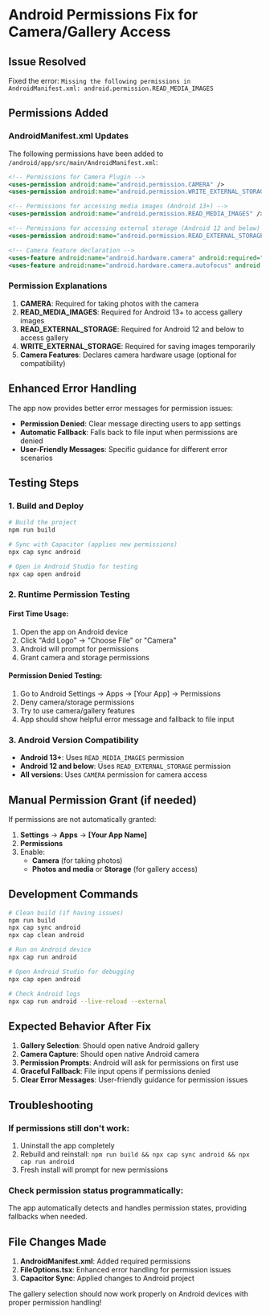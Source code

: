 # Android Permissions Fix for Camera/Gallery Access

## Issue Resolved

Fixed the error: `Missing the following permissions in AndroidManifest.xml: android.permission.READ_MEDIA_IMAGES`

## Permissions Added

### AndroidManifest.xml Updates

The following permissions have been added to `/android/app/src/main/AndroidManifest.xml`:

```xml
<!-- Permissions for Camera Plugin -->
<uses-permission android:name="android.permission.CAMERA" />
<uses-permission android:name="android.permission.WRITE_EXTERNAL_STORAGE" />

<!-- Permissions for accessing media images (Android 13+) -->
<uses-permission android:name="android.permission.READ_MEDIA_IMAGES" />

<!-- Permissions for accessing external storage (Android 12 and below) -->
<uses-permission android:name="android.permission.READ_EXTERNAL_STORAGE" />

<!-- Camera feature declaration -->
<uses-feature android:name="android.hardware.camera" android:required="false" />
<uses-feature android:name="android.hardware.camera.autofocus" android:required="false" />
```

### Permission Explanations

1. **CAMERA**: Required for taking photos with the camera
2. **READ_MEDIA_IMAGES**: Required for Android 13+ to access gallery images
3. **READ_EXTERNAL_STORAGE**: Required for Android 12 and below to access gallery
4. **WRITE_EXTERNAL_STORAGE**: Required for saving images temporarily
5. **Camera Features**: Declares camera hardware usage (optional for compatibility)

## Enhanced Error Handling

The app now provides better error messages for permission issues:

- **Permission Denied**: Clear message directing users to app settings
- **Automatic Fallback**: Falls back to file input when permissions are denied
- **User-Friendly Messages**: Specific guidance for different error scenarios

## Testing Steps

### 1. Build and Deploy

```bash
# Build the project
npm run build

# Sync with Capacitor (applies new permissions)
npx cap sync android

# Open in Android Studio for testing
npx cap open android
```

### 2. Runtime Permission Testing

#### First Time Usage:

1. Open the app on Android device
2. Click "Add Logo" → "Choose File" or "Camera"
3. Android will prompt for permissions
4. Grant camera and storage permissions

#### Permission Denied Testing:

1. Go to Android Settings → Apps → [Your App] → Permissions
2. Deny camera/storage permissions
3. Try to use camera/gallery features
4. App should show helpful error message and fallback to file input

### 3. Android Version Compatibility

- **Android 13+**: Uses `READ_MEDIA_IMAGES` permission
- **Android 12 and below**: Uses `READ_EXTERNAL_STORAGE` permission
- **All versions**: Uses `CAMERA` permission for camera access

## Manual Permission Grant (if needed)

If permissions are not automatically granted:

1. **Settings** → **Apps** → **[Your App Name]**
2. **Permissions**
3. Enable:
   - **Camera** (for taking photos)
   - **Photos and media** or **Storage** (for gallery access)

## Development Commands

```bash
# Clean build (if having issues)
npm run build
npx cap sync android
npx cap clean android

# Run on Android device
npx cap run android

# Open Android Studio for debugging
npx cap open android

# Check Android logs
npx cap run android --live-reload --external
```

## Expected Behavior After Fix

1. **Gallery Selection**: Should open native Android gallery
2. **Camera Capture**: Should open native Android camera
3. **Permission Prompts**: Android will ask for permissions on first use
4. **Graceful Fallback**: File input opens if permissions denied
5. **Clear Error Messages**: User-friendly guidance for permission issues

## Troubleshooting

### If permissions still don't work:

1. Uninstall the app completely
2. Rebuild and reinstall: `npm run build && npx cap sync android && npx cap run android`
3. Fresh install will prompt for new permissions

### Check permission status programmatically:

The app automatically detects and handles permission states, providing fallbacks when needed.

## File Changes Made

1. **AndroidManifest.xml**: Added required permissions
2. **FileOptions.tsx**: Enhanced error handling for permission issues
3. **Capacitor Sync**: Applied changes to Android project

The gallery selection should now work properly on Android devices with proper permission handling!
